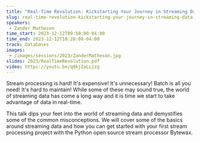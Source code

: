 ```yaml
---
title: "Real-Time Revolution: Kickstarting Your Journey in Streaming Data"
slug: real-time-revolution-kickstarting-your-journey-in-streaming-data
speakers:
 - Zander Matheson
time_start: 2023-12-12T09:50:00-04:00
time_end: 2023-12-12T10:20:00-04:00
track: Databases
images:
 - /images/sessions/2023/ZanderMatheson.jpg
slides: 2023/RealTimeRevolution.pdf 
video: https://youtu.be/q8kjZaLLjzg
---
```


Stream processing is hard! It's expensive! It's unnecessary! Batch is all you need! It's hard to maintain! While some of these may sound true, the world of streaming data has come a long way and it is time we start to take advantage of data in real-time. 

This talk dips your feet into the world of streaming data and demystifies some of the common misconceptions. We will cover some of the basics around streaming data and how you can get started with your first stream processing project with the Python open source stream processor Bytewax.